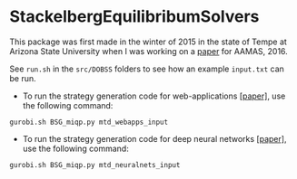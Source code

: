 # StackelbergEquilibribumSolvers

This package was first made in the winter of 2015 in the state of Tempe at Arizona State University when I was working on a [paper](http://trust.sce.ntu.edu.sg/aamas16/pdfs/p1377.pdf) for AAMAS, 2016.

See `run.sh` in the `src/DOBSS` folders to see how an example `input.txt` can be run.

+ To run the strategy generation code for web-applications [\[paper\]](http://rakaposhi.eas.asu.edu/AAMAS-2017-MTD.pdf), use the following command:

```
gurobi.sh BSG_miqp.py mtd_webapps_input
```

+ To run the strategy generation code for deep neural networks [\[paper\]](https://arxiv.org/abs/1705.07213), use the following command:

```
gurobi.sh BSG_miqp.py mtd_neuralnets_input
```
